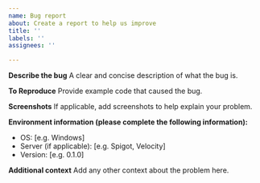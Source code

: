 ```yaml
---
name: Bug report
about: Create a report to help us improve
title: ''
labels: ''
assignees: ''

---
```


**Describe the bug**
A clear and concise description of what the bug is.

**To Reproduce**
Provide example code that caused the bug.

**Screenshots**
If applicable, add screenshots to help explain your problem.

**Environment information (please complete the following information):**
 - OS: [e.g. Windows]
 - Server (if applicable): [e.g. Spigot, Velocity]
 - Version: [e.g. 0.1.0]

**Additional context**
Add any other context about the problem here.
